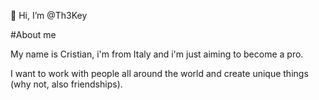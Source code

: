 👋 Hi, I’m @Th3Key

#About me

My name is Cristian, i'm from Italy and i'm just aiming to become a pro.

I want to work with people all around the world and create unique things (why not, also friendships).
